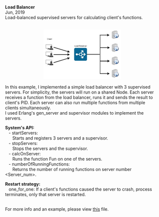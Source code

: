 **Load Balancer**  
Jun, 2019  
Load-balanced supervised servers for calculating client's functions.<br/><br/>  

<p align="center">
<img src="lb_image.jpg" width="50%" height="50%">
</p>

In this example, I implemented a simple load balancer with 3 supervised servers.  For simplicity, the servers will run on a shared Node. 
Each server receives a function from the load balancer, runs it and sends the result to client's PID. Each server can also run multiple functions from multiple clients simultaneously.  
I used Erlang's gen_server and supervisor modules to implement the servers.

**System's API:**  
  &nbsp;&nbsp;&nbsp;- startServers:  
  &nbsp;&nbsp;&nbsp;&nbsp;&nbsp;&nbsp;Starts and registers 3 servers and a supervisor.  
  &nbsp;&nbsp;&nbsp;- stopServers:  
  &nbsp;&nbsp;&nbsp;&nbsp;&nbsp;&nbsp;Stops the servers and the supervisor.  
  &nbsp;&nbsp;&nbsp;- calcOnServer:  
  &nbsp;&nbsp;&nbsp;&nbsp;&nbsp;&nbsp;Runs the function Fun on one of the servers.  
  &nbsp;&nbsp;&nbsp;- numberOfRunningFunctions:  
  &nbsp;&nbsp;&nbsp;&nbsp;&nbsp;&nbsp;Returns the number of running functions on server number <Server_num>.  
  
  
**Restart strategy:**  
&nbsp;&nbsp;&nbsp;one_for_one: If a client's functions caused the server to crash, process terminates, only that server is restarted.</br></br>

For more info and an example, please view [this](example+explanation.txt) file.
